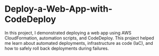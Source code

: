# Deploy-a-Web-App-with-CodeDeploy
In this project, I demonstrated deploying a web app using AWS CloudFormation, automation scripts, and CodeDeploy. This project helped me learn about automated deployments, infrastructure as code (IaC), and how to safely roll back deployments during failures.
